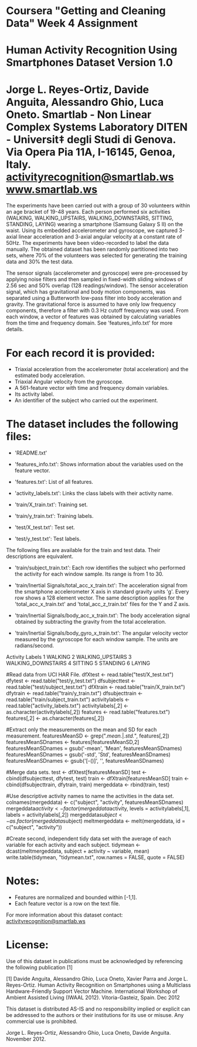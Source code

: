 Coursera "Getting and Cleaning Data" Week 4 Assignment
==================================================================
Human Activity Recognition Using Smartphones Dataset
Version 1.0
==================================================================
Jorge L. Reyes-Ortiz, Davide Anguita, Alessandro Ghio, Luca Oneto.
Smartlab - Non Linear Complex Systems Laboratory
DITEN - Universit‡ degli Studi di Genova.
Via Opera Pia 11A, I-16145, Genoa, Italy.
activityrecognition@smartlab.ws
www.smartlab.ws
==================================================================
The experiments have been carried out with a group of 30 volunteers within an age bracket of 19-48 years. Each person performed six activities (WALKING, WALKING_UPSTAIRS, WALKING_DOWNSTAIRS, SITTING, STANDING, LAYING) wearing a smartphone (Samsung Galaxy S II) on the waist. Using its embedded accelerometer and gyroscope, we captured 3-axial linear acceleration and 3-axial angular velocity at a constant rate of 50Hz. The experiments have been video-recorded to label the data manually. The obtained dataset has been randomly partitioned into two sets, where 70% of the volunteers was selected for generating the training data and 30% the test data. 

The sensor signals (accelerometer and gyroscope) were pre-processed by applying noise filters and then sampled in fixed-width sliding windows of 2.56 sec and 50% overlap (128 readings/window). The sensor acceleration signal, which has gravitational and body motion components, was separated using a Butterworth low-pass filter into body acceleration and gravity. The gravitational force is assumed to have only low frequency components, therefore a filter with 0.3 Hz cutoff frequency was used. From each window, a vector of features was obtained by calculating variables from the time and frequency domain. See 'features_info.txt' for more details. 

For each record it is provided:
======================================
- Triaxial acceleration from the accelerometer (total acceleration) and the estimated body acceleration.
- Triaxial Angular velocity from the gyroscope. 
- A 561-feature vector with time and frequency domain variables. 
- Its activity label. 
- An identifier of the subject who carried out the experiment.

The dataset includes the following files:
=========================================
- 'README.txt'

- 'features_info.txt': Shows information about the variables used on the feature vector.

- 'features.txt': List of all features.

- 'activity_labels.txt': Links the class labels with their activity name.

- 'train/X_train.txt': Training set.

- 'train/y_train.txt': Training labels.

- 'test/X_test.txt': Test set.

- 'test/y_test.txt': Test labels.

The following files are available for the train and test data. Their descriptions are equivalent. 

- 'train/subject_train.txt': Each row identifies the subject who performed the activity for each window sample. Its range is from 1 to 30. 

- 'train/Inertial Signals/total_acc_x_train.txt': The acceleration signal from the smartphone accelerometer X axis in standard gravity units 'g'. Every row shows a 128 element vector. The same description applies for the 'total_acc_x_train.txt' and 'total_acc_z_train.txt' files for the Y and Z axis. 

- 'train/Inertial Signals/body_acc_x_train.txt': The body acceleration signal obtained by subtracting the gravity from the total acceleration. 

- 'train/Inertial Signals/body_gyro_x_train.txt': The angular velocity vector measured by the gyroscope for each window sample. The units are radians/second. 

Activity Labels
1 WALKING
2 WALKING_UPSTAIRS
3 WALKING_DOWNSTAIRS
4 SITTING
5 STANDING
6 LAYING

#Read data from UCI HAR File.
dfXtest <- read.table("test/X_test.txt")
dfytest <- read.table("test/y_test.txt")
dfsubjecttest <- read.table("test/subject_test.txt")
dfXtrain <- read.table("train/X_train.txt")
dfytrain <- read.table("train/y_train.txt")
dfsubjecttrain <- read.table("train/subject_train.txt")
activitylabels <- read.table("activity_labels.txt")
activitylabels[,2] <- as.character(activitylabels[,2])
features <- read.table("features.txt")
features[,2] <- as.character(features[,2])

#Extract only the measurements on the mean and SD for each measurement.
featuresMeanSD <- grep(".*mean.*|.*std.*", features[,2])
featuresMeanSDnames <- features[featuresMeanSD,2]
featuresMeanSDnames = gsub('-mean', 'Mean', featuresMeanSDnames)
featuresMeanSDnames = gsub('-std', 'Std', featuresMeanSDnames)
featuresMeanSDnames <- gsub('[-()]', '', featuresMeanSDnames)

#Merge data sets.
test <- dfXtest[featuresMeanSD]
test <- cbind(dfsubjecttest, dfytest, test)
train <- dfXtrain[featuresMeanSD]
train <- cbind(dfsubjecttrain, dfytrain, train)
mergeddata <- rbind(train, test)

#Use descriptive activity names to name the activities in the data set.
colnames(mergeddata) <- c("subject", "activity", featuresMeanSDnames)
mergeddata$activity <- factor(mergeddata$activity, levels = activitylabels[,1], labels = activitylabels[,2])
mergeddata$subject <- as.factor(mergeddata$subject)
meltmergeddata <- melt(mergeddata, id = c("subject", "activity"))

#Create second, independent tidy data set with the average of each variable for each activity and each subject.
tidymean <- dcast(meltmergeddata, subject + activity ~ variable, mean)
write.table(tidymean, "tidymean.txt", row.names = FALSE, quote = FALSE)

Notes: 
======
- Features are normalized and bounded within [-1,1].
- Each feature vector is a row on the text file.

For more information about this dataset contact: activityrecognition@smartlab.ws

License:
========
Use of this dataset in publications must be acknowledged by referencing the following publication [1] 

[1] Davide Anguita, Alessandro Ghio, Luca Oneto, Xavier Parra and Jorge L. Reyes-Ortiz. Human Activity Recognition on Smartphones using a Multiclass Hardware-Friendly Support Vector Machine. International Workshop of Ambient Assisted Living (IWAAL 2012). Vitoria-Gasteiz, Spain. Dec 2012

This dataset is distributed AS-IS and no responsibility implied or explicit can be addressed to the authors or their institutions for its use or misuse. Any commercial use is prohibited.

Jorge L. Reyes-Ortiz, Alessandro Ghio, Luca Oneto, Davide Anguita. November 2012.
